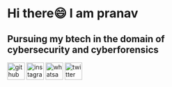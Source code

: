 # Hi there😄  I am pranav 


## Pursuing my btech in the domain of cybersecurity and cyberforensics 

[<img src='https://cdn.jsdelivr.net/npm/simple-icons@3.0.1/icons/github.svg' alt='github' height='40'>](https://github.com/i-am-pranav)  [<img src='https://cdn.jsdelivr.net/npm/simple-icons@3.0.1/icons/instagram.svg' alt='instagram' height='40'>](https://www.instagram.com/pranav_s.r_/) [<img src='https://cdn.jsdelivr.net/npm/simple-icons@3.0.1/icons/whatsapp.svg' alt='whatsapp' height='40'>](http://wasap.my/917907190313)   [<img src='https://cdn.jsdelivr.net/npm/simple-icons@3.0.1/icons/twitter.svg' alt='twitter' height='40'>](https://twitter.com/pranav_s_r_)  
